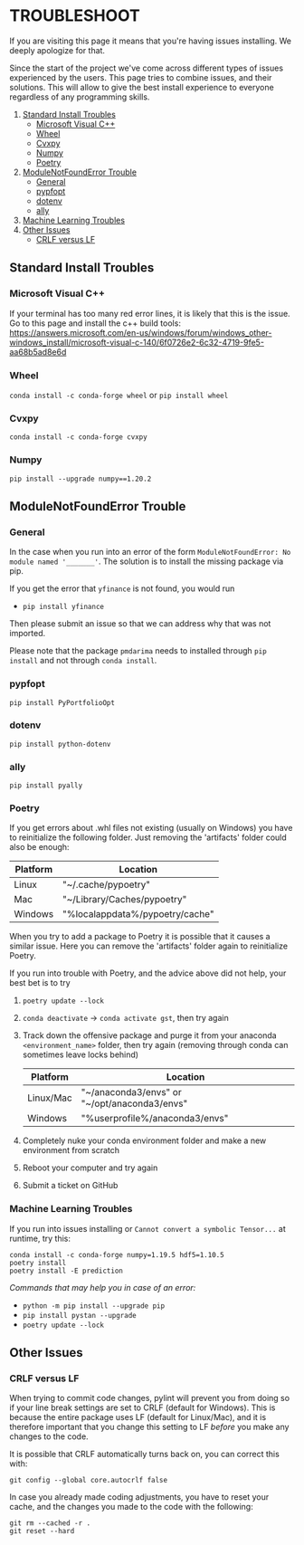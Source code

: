 
# TROUBLESHOOT

If you are visiting this page it means that you're having issues installing. We deeply apologize for that.

Since the start of the project we've come across different types of issues experienced by the users. This page tries to combine issues, and their solutions. This will allow to give the best install experience to everyone regardless of any programming skills.

<ol>
<li>
  <a href="#">Standard Install Troubles</a>
  <ul>
    <li><a href="#microsoft-visual-v++">Microsoft Visual C++</a></li>
    <li><a href="#wheel">Wheel</a></li>
    <li><a href="#cvxpy">Cvxpy</a></li>
    <li><a href="#numpy">Numpy</a></li>
    <li><a href="#Poetry">Poetry</a></li>
  </ul>
</li>
<li>
  <a href="#">ModuleNotFoundError Trouble</a>
  <ul>
    <li><a href="#general">General</a></li>
    <li><a href="#pypfopt">pypfopt</a></li>
    <li><a href="#dotenv">dotenv</a></li>
    <li><a href="#ally">ally</a></li>
  </ul>
</li>
<li>
  <a href="#machine-learning-troubles">Machine Learning Troubles</a>
</li>
<li>
  <a href="#other-issues">Other Issues</a>
  <ul>
    <li><a href="#CRLF-versus-LF">CRLF versus LF</a></li>
  </ul>
</li>
</ol>


## Standard Install Troubles

### Microsoft Visual C++

If your terminal has too many red error lines, it is likely that this is the issue. Go to this page and install the c++ build tools:
https://answers.microsoft.com/en-us/windows/forum/windows_other-windows_install/microsoft-visual-c-140/6f0726e2-6c32-4719-9fe5-aa68b5ad8e6d


### Wheel

`conda install -c conda-forge wheel` or `pip install wheel`


### Cvxpy

```
conda install -c conda-forge cvxpy
```

### Numpy

```
pip install --upgrade numpy==1.20.2
```

## ModuleNotFoundError Trouble

### General

In the case when you run into an error of the form `ModuleNotFoundError: No module named '_______'`.  The solution is to
install the missing package via pip.

If you get the error that `yfinance` is not found, you would run
* `pip install yfinance`

Then please submit an issue so that we can address why that was not imported.

Please note that the package `pmdarima` needs to installed through `pip install` and not through `conda install`.

### pypfopt
```
pip install PyPortfolioOpt
```

### dotenv
```
pip install python-dotenv
```

### ally
```
pip install pyally
```

### Poetry
If you get errors about .whl files not existing (usually on Windows) you have to reinitialize the following folder.
Just removing the 'artifacts' folder could also be enough:

| Platform | Location                        |
| -------- | ------------------------------- |
| Linux    | "~/.cache/pypoetry"             |
| Mac      | "~/Library/Caches/pypoetry"     |
| Windows  | "%localappdata%/pypoetry/cache" |

When you try to add a package to Poetry it is possible that it causes a similar issue. Here you can remove the
'artifacts' folder again to reinitialize Poetry.

If you run into trouble with Poetry, and the advice above did not help, your best bet is to try

1. `poetry update --lock`

2. `conda deactivate` -> `conda activate gst`, then try again

3. Track down the offensive package and purge it from your anaconda `<environment_name>` folder, then try again (removing through conda can sometimes leave locks behind)

   | Platform  | Location                                     |
   | --------- | -------------------------------------------- |
   | Linux/Mac | "~/anaconda3/envs" or "~/opt/anaconda3/envs" |
   | Windows   | "%userprofile%/anaconda3/envs"               |

4. Completely nuke your conda environment folder and make a new environment from scratch

5. Reboot your computer and try again

6. Submit a ticket on GitHub

### Machine Learning Troubles

If you run into issues installing or `Cannot convert a symbolic Tensor...` at runtime, try this:

```
conda install -c conda-forge numpy=1.19.5 hdf5=1.10.5
poetry install
poetry install -E prediction
```

*Commands that may help you in case of an error:*

* `python -m pip install --upgrade pip`
* `pip install pystan --upgrade`
* `poetry update --lock`


## Other Issues

### CRLF versus LF
When trying to commit code changes, pylint will prevent you from doing so if your line break settings are set to
CRLF (default for Windows). This is because the entire package uses LF (default for Linux/Mac), and it is therefore
important that you change this setting to LF *before* you make any changes to the code.

It is possible that CRLF automatically turns back on, you can correct this with:
```
git config --global core.autocrlf false
```
In case you already made coding adjustments, you have to reset your cache, and the changes you made to the code with
the following:
```
git rm --cached -r .
git reset --hard
```
